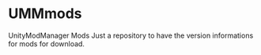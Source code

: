 # UMMmods
UnityModManager Mods
Just a repository to have the version informations for mods for download.
